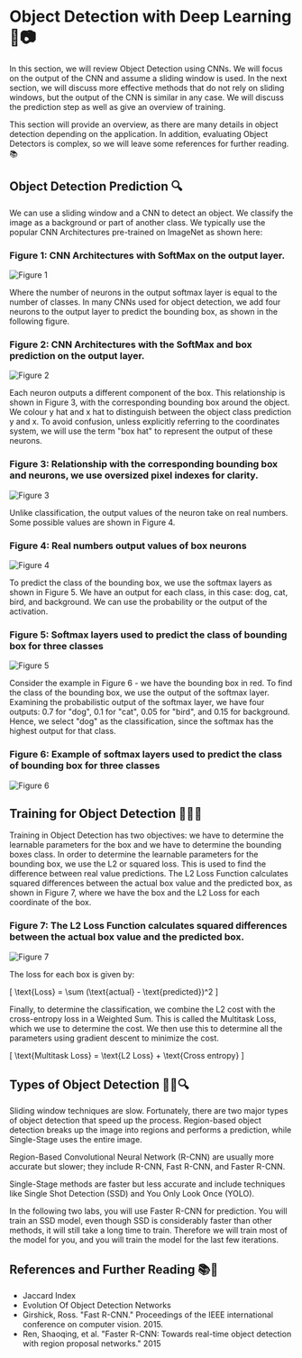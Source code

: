 # Object Detection with Deep Learning 🚀📷

In this section, we will review Object Detection using CNNs. We will focus on the output of the CNN and assume a sliding window is used. In the next section, we will discuss more effective methods that do not rely on sliding windows, but the output of the CNN is similar in any case. We will discuss the prediction step as well as give an overview of training.

This section will provide an overview, as there are many details in object detection depending on the application. In addition, evaluating Object Detectors is complex, so we will leave some references for further reading. 📚

## Object Detection Prediction 🔍

We can use a sliding window and a CNN to detect an object. We classify the image as a background or part of another class. We typically use the popular CNN Architectures pre-trained on ImageNet as shown here:

### Figure 1: CNN Architectures with SoftMax on the output layer.
![Figure 1](link_to_figure_1)

Where the number of neurons in the output softmax layer is equal to the number of classes. In many CNNs used for object detection, we add four neurons to the output layer to predict the bounding box, as shown in the following figure.

### Figure 2: CNN Architectures with the SoftMax and box prediction on the output layer.
![Figure 2](link_to_figure_2)

Each neuron outputs a different component of the box. This relationship is shown in Figure 3, with the corresponding bounding box around the object. We colour y hat and x hat to distinguish between the object class prediction y and x. To avoid confusion, unless explicitly referring to the coordinates system, we will use the term "box hat" to represent the output of these neurons.

### Figure 3: Relationship with the corresponding bounding box and neurons, we use oversized pixel indexes for clarity.
![Figure 3](link_to_figure_3)

Unlike classification, the output values of the neuron take on real numbers. Some possible values are shown in Figure 4.

### Figure 4: Real numbers output values of box neurons
![Figure 4](link_to_figure_4)

To predict the class of the bounding box, we use the softmax layers as shown in Figure 5. We have an output for each class, in this case: dog, cat, bird, and background. We can use the probability or the output of the activation.

### Figure 5: Softmax layers used to predict the class of bounding box for three classes
![Figure 5](link_to_figure_5)

Consider the example in Figure 6 - we have the bounding box in red. To find the class of the bounding box, we use the output of the softmax layer. Examining the probabilistic output of the softmax layer, we have four outputs: 0.7 for "dog", 0.1 for "cat", 0.05 for "bird", and 0.15 for background. Hence, we select "dog" as the classification, since the softmax has the highest output for that class.

### Figure 6: Example of softmax layers used to predict the class of bounding box for three classes
![Figure 6](link_to_figure_6)

## Training for Object Detection 🏋️‍♂️🧠

Training in Object Detection has two objectives: we have to determine the learnable parameters for the box and we have to determine the bounding boxes class. In order to determine the learnable parameters for the bounding box, we use the L2 or squared loss. This is used to find the difference between real value predictions. The L2 Loss Function calculates squared differences between the actual box value and the predicted box, as shown in Figure 7, where we have the box and the L2 Loss for each coordinate of the box.

### Figure 7: The L2 Loss Function calculates squared differences between the actual box value and the predicted box.
![Figure 7](link_to_figure_7)

The loss for each box is given by:

\[ \text{Loss} = \sum (\text{actual} - \text{predicted})^2 \]

Finally, to determine the classification, we combine the L2 cost with the cross-entropy loss in a Weighted Sum. This is called the Multitask Loss, which we use to determine the cost. We then use this to determine all the parameters using gradient descent to minimize the cost.

\[ \text{Multitask Loss} = \text{L2 Loss} + \text{Cross entropy} \]

## Types of Object Detection 🕵️‍♂️🔍

Sliding window techniques are slow. Fortunately, there are two major types of object detection that speed up the process. Region-based object detection breaks up the image into regions and performs a prediction, while Single-Stage uses the entire image.

Region-Based Convolutional Neural Network (R-CNN) are usually more accurate but slower; they include R-CNN, Fast R-CNN, and Faster R-CNN.

Single-Stage methods are faster but less accurate and include techniques like Single Shot Detection (SSD) and You Only Look Once (YOLO).

In the following two labs, you will use Faster R-CNN for prediction. You will train an SSD model, even though SSD is considerably faster than other methods, it will still take a long time to train. Therefore we will train most of the model for you, and you will train the model for the last few iterations.

## References and Further Reading 📚🔖

- Jaccard Index
- Evolution Of Object Detection Networks
- Girshick, Ross. "Fast R-CNN." Proceedings of the IEEE international conference on computer vision. 2015.
- Ren, Shaoqing, et al. "Faster R-CNN: Towards real-time object detection with region proposal networks." 2015

